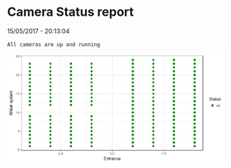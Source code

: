 Camera Status report
================
15/05/2017 - 20:13:04

    All cameras are up and running

![](camreport_files/figure-markdown_github/unnamed-chunk-2-1.png)
